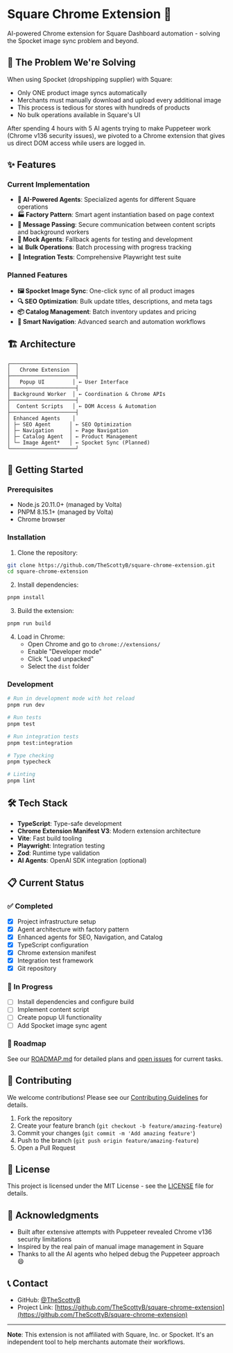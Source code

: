 # Square Chrome Extension 🚀

AI-powered Chrome extension for Square Dashboard automation - solving the Spocket image sync problem and beyond.

## 🎯 The Problem We're Solving

When using Spocket (dropshipping supplier) with Square:
- Only ONE product image syncs automatically
- Merchants must manually download and upload every additional image
- This process is tedious for stores with hundreds of products
- No bulk operations available in Square's UI

After spending 4 hours with 5 AI agents trying to make Puppeteer work (Chrome v136 security issues), we pivoted to a Chrome extension that gives us direct DOM access while users are logged in.

## ✨ Features

### Current Implementation
- **🤖 AI-Powered Agents**: Specialized agents for different Square operations
- **🏭 Factory Pattern**: Smart agent instantiation based on page context
- **🔄 Message Passing**: Secure communication between content scripts and background workers
- **🧪 Mock Agents**: Fallback agents for testing and development
- **📊 Bulk Operations**: Batch processing with progress tracking
- **🧪 Integration Tests**: Comprehensive Playwright test suite

### Planned Features
- **🖼️ Spocket Image Sync**: One-click sync of all product images
- **🔍 SEO Optimization**: Bulk update titles, descriptions, and meta tags
- **📦 Catalog Management**: Batch inventory updates and pricing
- **🧭 Smart Navigation**: Advanced search and automation workflows

## 🏗️ Architecture

```
┌─────────────────────┐
│   Chrome Extension  │
├─────────────────────┤
│   Popup UI         │ ← User Interface
├─────────────────────┤
│ Background Worker  │ ← Coordination & Chrome APIs
├─────────────────────┤
│  Content Scripts   │ ← DOM Access & Automation
├─────────────────────┤
│ Enhanced Agents    │
│ ├─ SEO Agent      │ ← SEO Optimization
│ ├─ Navigation     │ ← Page Navigation
│ ├─ Catalog Agent  │ ← Product Management
│ └─ Image Agent*   │ ← Spocket Sync (Planned)
└─────────────────────┘
```

## 🚀 Getting Started

### Prerequisites
- Node.js 20.11.0+ (managed by Volta)
- PNPM 8.15.1+ (managed by Volta)
- Chrome browser

### Installation

1. Clone the repository:
```bash
git clone https://github.com/TheScottyB/square-chrome-extension.git
cd square-chrome-extension
```

2. Install dependencies:
```bash
pnpm install
```

3. Build the extension:
```bash
pnpm run build
```

4. Load in Chrome:
   - Open Chrome and go to `chrome://extensions/`
   - Enable "Developer mode"
   - Click "Load unpacked"
   - Select the `dist` folder

### Development

```bash
# Run in development mode with hot reload
pnpm run dev

# Run tests
pnpm test

# Run integration tests
pnpm test:integration

# Type checking
pnpm typecheck

# Linting
pnpm lint
```

## 🛠️ Tech Stack

- **TypeScript**: Type-safe development
- **Chrome Extension Manifest V3**: Modern extension architecture
- **Vite**: Fast build tooling
- **Playwright**: Integration testing
- **Zod**: Runtime type validation
- **AI Agents**: OpenAI SDK integration (optional)

## 📋 Current Status

### ✅ Completed
- [x] Project infrastructure setup
- [x] Agent architecture with factory pattern
- [x] Enhanced agents for SEO, Navigation, and Catalog
- [x] TypeScript configuration
- [x] Chrome extension manifest
- [x] Integration test framework
- [x] Git repository

### 🚧 In Progress
- [ ] Install dependencies and configure build
- [ ] Implement content script
- [ ] Create popup UI functionality
- [ ] Add Spocket image sync agent

### 📅 Roadmap
See our [ROADMAP.md](ROADMAP.md) for detailed plans and [open issues](https://github.com/TheScottyB/square-chrome-extension/issues) for current tasks.

## 🤝 Contributing

We welcome contributions! Please see our [Contributing Guidelines](CONTRIBUTING.md) for details.

1. Fork the repository
2. Create your feature branch (`git checkout -b feature/amazing-feature`)
3. Commit your changes (`git commit -m 'Add amazing feature'`)
4. Push to the branch (`git push origin feature/amazing-feature`)
5. Open a Pull Request

## 📄 License

This project is licensed under the MIT License - see the [LICENSE](LICENSE) file for details.

## 🙏 Acknowledgments

- Built after extensive attempts with Puppeteer revealed Chrome v136 security limitations
- Inspired by the real pain of manual image management in Square
- Thanks to all the AI agents who helped debug the Puppeteer approach 😄

## 📞 Contact

- GitHub: [@TheScottyB](https://github.com/TheScottyB)
- Project Link: [https://github.com/TheScottyB/square-chrome-extension](https://github.com/TheScottyB/square-chrome-extension)

---

**Note**: This extension is not affiliated with Square, Inc. or Spocket. It's an independent tool to help merchants automate their workflows.
